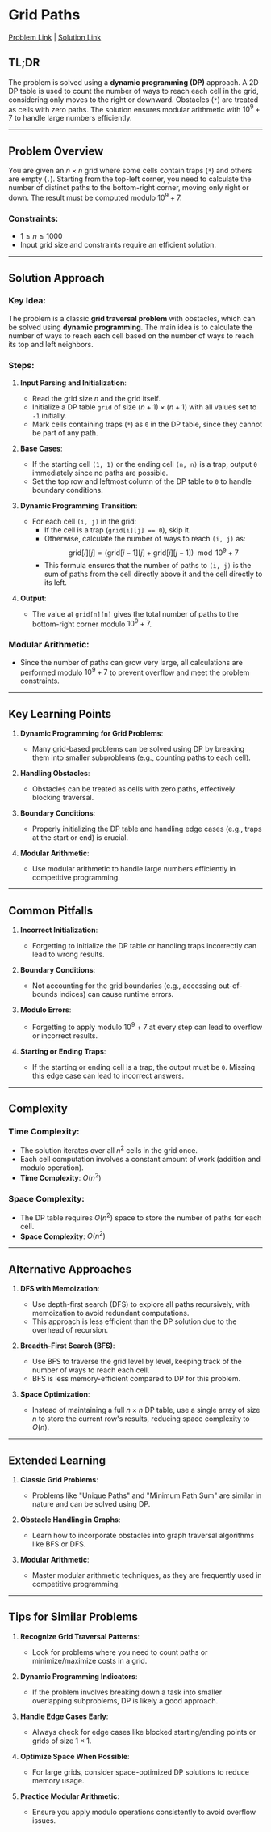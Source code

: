 # Grid Paths

[Problem Link](https://cses.fi/problemset/task/1638) | [Solution Link](../../solutions/03_Dynamic_Programming/06_1638_Grid_Paths.cpp)

## TL;DR

The problem is solved using a **dynamic programming (DP)** approach. A 2D DP table is used to count the number of ways to reach each cell in the grid, considering only moves to the right or downward. Obstacles (`*`) are treated as cells with zero paths. The solution ensures modular arithmetic with $10^9+7$ to handle large numbers efficiently.

---

## Problem Overview

You are given an $n \times n$ grid where some cells contain traps (`*`) and others are empty (`.`). Starting from the top-left corner, you need to calculate the number of distinct paths to the bottom-right corner, moving only right or down. The result must be computed modulo $10^9+7$.

### Constraints:
- $1 \leq n \leq 1000$
- Input grid size and constraints require an efficient solution.

---

## Solution Approach

### Key Idea:
The problem is a classic **grid traversal problem** with obstacles, which can be solved using **dynamic programming**. The main idea is to calculate the number of ways to reach each cell based on the number of ways to reach its top and left neighbors.

### Steps:

1. **Input Parsing and Initialization**:
   - Read the grid size $n$ and the grid itself.
   - Initialize a DP table `grid` of size $(n+1) \times (n+1)$ with all values set to `-1` initially.
   - Mark cells containing traps (`*`) as `0` in the DP table, since they cannot be part of any path.

2. **Base Cases**:
   - If the starting cell `(1, 1)` or the ending cell `(n, n)` is a trap, output `0` immediately since no paths are possible.
   - Set the top row and leftmost column of the DP table to `0` to handle boundary conditions.

3. **Dynamic Programming Transition**:
   - For each cell `(i, j)` in the grid:
     - If the cell is a trap (`grid[i][j] == 0`), skip it.
     - Otherwise, calculate the number of ways to reach `(i, j)` as:
       $$
       \text{grid}[i][j] = (\text{grid}[i-1][j] + \text{grid}[i][j-1]) \mod 10^9+7
       $$
     - This formula ensures that the number of paths to `(i, j)` is the sum of paths from the cell directly above it and the cell directly to its left.

4. **Output**:
   - The value at `grid[n][n]` gives the total number of paths to the bottom-right corner modulo $10^9+7$.

### Modular Arithmetic:
- Since the number of paths can grow very large, all calculations are performed modulo $10^9+7$ to prevent overflow and meet the problem constraints.

---

## Key Learning Points

1. **Dynamic Programming for Grid Problems**:
   - Many grid-based problems can be solved using DP by breaking them into smaller subproblems (e.g., counting paths to each cell).

2. **Handling Obstacles**:
   - Obstacles can be treated as cells with zero paths, effectively blocking traversal.

3. **Boundary Conditions**:
   - Properly initializing the DP table and handling edge cases (e.g., traps at the start or end) is crucial.

4. **Modular Arithmetic**:
   - Use modular arithmetic to handle large numbers efficiently in competitive programming.

---

## Common Pitfalls

1. **Incorrect Initialization**:
   - Forgetting to initialize the DP table or handling traps incorrectly can lead to wrong results.

2. **Boundary Conditions**:
   - Not accounting for the grid boundaries (e.g., accessing out-of-bounds indices) can cause runtime errors.

3. **Modulo Errors**:
   - Forgetting to apply modulo $10^9+7$ at every step can lead to overflow or incorrect results.

4. **Starting or Ending Traps**:
   - If the starting or ending cell is a trap, the output must be `0`. Missing this edge case can lead to incorrect answers.

---

## Complexity

### Time Complexity:
- The solution iterates over all $n^2$ cells in the grid once.
- Each cell computation involves a constant amount of work (addition and modulo operation).
- **Time Complexity**: $O(n^2)$

### Space Complexity:
- The DP table requires $O(n^2)$ space to store the number of paths for each cell.
- **Space Complexity**: $O(n^2)$

---

## Alternative Approaches

1. **DFS with Memoization**:
   - Use depth-first search (DFS) to explore all paths recursively, with memoization to avoid redundant computations.
   - This approach is less efficient than the DP solution due to the overhead of recursion.

2. **Breadth-First Search (BFS)**:
   - Use BFS to traverse the grid level by level, keeping track of the number of ways to reach each cell.
   - BFS is less memory-efficient compared to DP for this problem.

3. **Space Optimization**:
   - Instead of maintaining a full $n \times n$ DP table, use a single array of size $n$ to store the current row's results, reducing space complexity to $O(n)$.

---

## Extended Learning

1. **Classic Grid Problems**:
   - Problems like "Unique Paths" and "Minimum Path Sum" are similar in nature and can be solved using DP.

2. **Obstacle Handling in Graphs**:
   - Learn how to incorporate obstacles into graph traversal algorithms like BFS or DFS.

3. **Modular Arithmetic**:
   - Master modular arithmetic techniques, as they are frequently used in competitive programming.

---

## Tips for Similar Problems

1. **Recognize Grid Traversal Patterns**:
   - Look for problems where you need to count paths or minimize/maximize costs in a grid.

2. **Dynamic Programming Indicators**:
   - If the problem involves breaking down a task into smaller overlapping subproblems, DP is likely a good approach.

3. **Handle Edge Cases Early**:
   - Always check for edge cases like blocked starting/ending points or grids of size $1 \times 1$.

4. **Optimize Space When Possible**:
   - For large grids, consider space-optimized DP solutions to reduce memory usage.

5. **Practice Modular Arithmetic**:
   - Ensure you apply modulo operations consistently to avoid overflow issues.